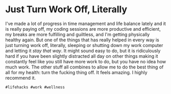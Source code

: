 # Just Turn Work Off, Literally

I've made a lot of progress in time management and life balance lately
and it is really paying off, my coding sessions are more productive and
efficient, my breaks are more fulfilling and guiltless, and I'm getting
physically healthy again. But one of the things that has really helped
in every way is just turning work off, literally, sleeping or shutting
down my work computer and letting it *stay that way*. It might sound
easy to do, but it is ridiculously hard if you have been slightly
distracted all day on other things making it constantly feel like you
still have more work to do, but you have no idea how much work. The
other stuff all combines to allow me to do the best thing of all for my
health: turn the fucking thing off. It feels amazing. I highly recommend
it.

    #lifehacks #work #wellness
